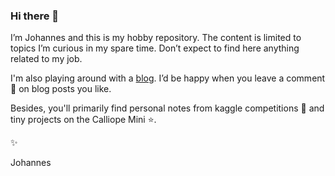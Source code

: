 ### Hi there 👋

I’m Johannes and this is my hobby repository. The content is limited to topics I’m curious in my spare time. Don’t expect to find here anything related to my job.

I'm also playing around with a [blog](https://joatom.github.io/ai_curious/). I’d be happy when you leave a comment 💬 on blog posts you like.

Besides, you'll primarily find personal notes from kaggle competitions :robot: and tiny projects on the Calliope Mini :star:. 

✨

Johannes
